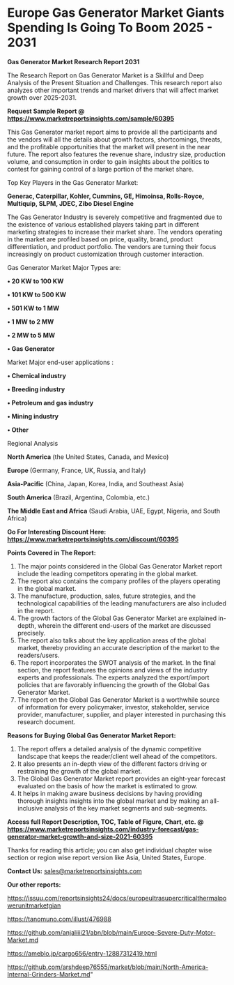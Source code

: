  # Europe Gas Generator Market Giants Spending Is Going To Boom 2025 - 2031

<strong>Gas Generator Market Research Report 2031</strong>

The Research Report on Gas Generator Market is a Skillful and Deep Analysis of the Present Situation and Challenges. This research report also analyzes other important trends and market drivers that will affect market growth over 2025-2031.

<strong>Request Sample Report @ <a href=https://www.marketreportsinsights.com/sample/60395>https://www.marketreportsinsights.com/sample/60395</a></strong>

This Gas Generator market report aims to provide all the participants and the vendors will all the details about growth factors, shortcomings, threats, and the profitable opportunities that the market will present in the near future. The report also features the revenue share, industry size, production volume, and consumption in order to gain insights about the politics to contest for gaining control of a large portion of the market share.

Top Key Players in the Gas Generator Market:

<strong>Generac, Caterpillar, Kohler, Cummins, GE, Himoinsa, Rolls-Royce, Multiquip, SLPM, JDEC, Zibo Diesel Engine</strong>

The Gas Generator Industry is severely competitive and fragmented due to the existence of various established players taking part in different marketing strategies to increase their market share. The vendors operating in the market are profiled based on price, quality, brand, product differentiation, and product portfolio. The vendors are turning their focus increasingly on product customization through customer interaction.

Gas Generator Market Major Types are:

<strong>• 20 KW to 100 KW

• 101 KW to 500 KW

• 501 KW to 1 MW

• 1 MW to 2 MW

• 2 MW to 5 MW

• Gas Generator</strong>

Market Major end-user applications :

<strong>• Chemical industry

• Breeding industry

• Petroleum and gas industry

• Mining industry

• Other</strong>

Regional Analysis

</u><strong><b>North America</b></strong> (the United States, Canada, and Mexico)

<strong><b>Europe </b></strong>(Germany, France, UK, Russia, and Italy)

<strong><b>Asia-Pacific</b></strong> (China, Japan, Korea, India, and Southeast Asia)

<strong><b>South America</b></strong> (Brazil, Argentina, Colombia, etc.)

<strong><b>The Middle East and Africa</b></strong> (Saudi Arabia, UAE, Egypt, Nigeria, and South Africa)

<strong>Go For Interesting Discount Here: <a href=https://www.marketreportsinsights.com/discount/60395>https://www.marketreportsinsights.com/discount/60395</a></strong>

<strong>Points Covered in The Report:</strong>
<ol>
  <li>The major points considered in the Global Gas Generator Market report include the leading competitors operating in the global market.</li>
  <li>The report also contains the company profiles of the players operating in the global market.</li>
  <li>The manufacture, production, sales, future strategies, and the technological capabilities of the leading manufacturers are also included in the report.</li>
  <li>The growth factors of the Global Gas Generator Market are explained in-depth, wherein the different end-users of the market are discussed precisely.</li>
  <li>The report also talks about the key application areas of the global market, thereby providing an accurate description of the market to the readers/users.</li>
  <li>The report incorporates the SWOT analysis of the market. In the final section, the report features the opinions and views of the industry experts and professionals. The experts analyzed the export/import policies that are favorably influencing the growth of the Global Gas Generator Market.</li>
  <li>The report on the Global Gas Generator Market is a worthwhile source of information for every policymaker, investor, stakeholder, service provider, manufacturer, supplier, and player interested in purchasing this research document.</li>
</ol>
<strong>Reasons for Buying Global Gas Generator Market Report:</strong>

<ol>
  <li>The report offers a detailed analysis of the dynamic competitive landscape that keeps the reader/client well ahead of the competitors.</li>
  <li>It also presents an in-depth view of the different factors driving or restraining the growth of the global market.</li>
  <li>The Global Gas Generator Market report provides an eight-year forecast evaluated on the basis of how the market is estimated to grow.</li>
  <li>It helps in making aware business decisions by having providing thorough insights insights into the global market and by making an all-inclusive analysis of the key market segments and sub-segments.</li>
</ol>
<strong>Access full Report Description, TOC, Table of Figure, Chart, etc. @ <a href=https://www.marketreportsinsights.com/industry-forecast/gas-generator-market-growth-and-size-2021-60395>https://www.marketreportsinsights.com/industry-forecast/gas-generator-market-growth-and-size-2021-60395</a></strong>


Thanks for reading this article; you can also get individual chapter wise section or region wise report version like Asia, United States, Europe.

<strong>Contact Us:</strong>
sales@marketreportsinsights.com

<strong>Our other reports:</strong>

<a href=https://issuu.com/reportsinsights24/docs/europeultrasupercriticalthermalpowerunitmarketgian>https://issuu.com/reportsinsights24/docs/europeultrasupercriticalthermalpowerunitmarketgian</a>

<a href=https://tanomuno.com/illust/476988>https://tanomuno.com/illust/476988</a>

<a href=https://github.com/anjaliiii21/abn/blob/main/Europe-Severe-Duty-Motor-Market.md>https://github.com/anjaliiii21/abn/blob/main/Europe-Severe-Duty-Motor-Market.md</a>

<a href=https://ameblo.jp/cargo656/entry-12887312419.html>https://ameblo.jp/cargo656/entry-12887312419.html</a>

<a href=https://github.com/arshdeep76555/market/blob/main/North-America-Internal-Grinders-Market.md>https://github.com/arshdeep76555/market/blob/main/North-America-Internal-Grinders-Market.md</a>"
